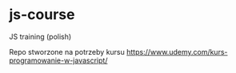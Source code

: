 # js-course
JS training (polish)

Repo stworzone na potrzeby kursu https://www.udemy.com/kurs-programowanie-w-javascript/
